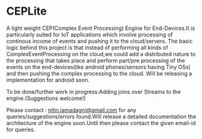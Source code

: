 CEPLite
=======

A light weight CEP(Complex Event Processing) Engine for End-Devices.It is particularly suited for IoT applications which
involve processing of continous income of events and pushing it to the cloud/servers.
The basic logic behind this project is that instead of performing all kinds of ComplexEventProcessing on the cloud,we could 
add a distributed nature to the processing that takes place and perform part/pre processing of the events on the end-devices(like android phones/sensors having Tiny OSs) and then pushing the complex processing to the cloud.
Will be releasing a implementation for android soon.

To be done/further work in progress:Adding joins over Streams to the engine.(Suggestions welcome!)

Please contact : nitin.jamadagni@gmail.com 
                for any queries/suggestions/errors found.Will release a detailed documentation
                the architecture of the engine soon.Until then please contact the given email-id for queries.
